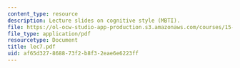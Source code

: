 ```yaml
---
content_type: resource
description: Lecture slides on cognitive style (MBTI).
file: https://ol-ocw-studio-app-production.s3.amazonaws.com/courses/15-301-managerial-psychology-fall-2006/af65d327868873f2b8f32eae6e6223ff_lec7.pdf
file_type: application/pdf
resourcetype: Document
title: lec7.pdf
uid: af65d327-8688-73f2-b8f3-2eae6e6223ff
---
```

